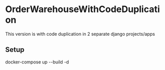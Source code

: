 # OrderWarehouseWithCodeDuplication
This version is with code duplication in 2 separate django projects/apps    
## Setup
docker-compose up --build -d
